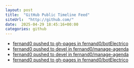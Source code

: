 ```yaml
---
layout: post
title:  "GitHub Public Timeline Feed"
siteUrl:  "http://github.com/"
date:  2025-04-29 18:45:16+00:00
categories: github
---
```

*  [fernand0 pushed to gh-pages in fernand0/botElectrico](https://github.com/fernand0/botElectrico/compare/86e23759e3...c69517f2c2)
*  [fernand0 pushed to devel in fernand0/manage-agenda](https://github.com/fernand0/manage-agenda/compare/586949de0e...0140eb5056)
*  [fernand0 pushed to devel in fernand0/manage-agenda](https://github.com/fernand0/manage-agenda/compare/ab407f5ce7...586949de0e)
*  [fernand0 pushed to gh-pages in fernand0/botElectrico](https://github.com/fernand0/botElectrico/compare/e6d50aacf3...bb8bebaac4)
